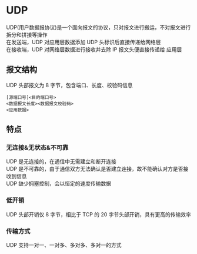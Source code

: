 # UDP

UDP(用户数据报协议)是一个面向报文的协议，只对报文进行搬运，不对报文进行拆分和拼接等操作 <br>
在发送端，UDP 对应用层数据添加 UDP 头标识后直接传递给网络层<br>
在接收端，UDP 对网络层数据进行接收并去除 IP 报文头便直接传递给 应用层

## 报文结构

UDP 头部报文为 8 字节，包含端口、长度、校验码信息

```
[源端口号]<目的端口号>
<数据报文长度><数据报文校验码>
<应用数据>
```

## 特点

### 无连接&无状态&不可靠

UDP 是无连接的，在通信中无需建立和断开连接 <br>
UDP 是不可靠的，由于通信双方无法确认是否建立连接，故不能确认对方是否接收到信息 <br>
UDP 缺少拥塞控制，会以恒定的速度传输数据

### 低开销

UDP 头部开销仅 8 字节，相比于 TCP 的 20 字节头部开销，具有更高的传输效率

### 传输方式

UDP 支持一对一、一对多、多对多、多对一的方式
